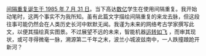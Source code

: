 [间隔重复](https://supermemo.guru/wiki/Spaced_repetition)[诞生于 1985 年 7 月 31 日](https://supermemo.guru/wiki/The_birthday_of_spaced_repetition:_July_31,_1985)。当下高达[数亿](https://supermemo.guru/wiki/Exponential_growth_of_the_popularity_of_Algorithm_SM-2)学生在使用间隔重复。我开始动笔时，这两个事实不为我所知。虽有此篇文字描绘间隔重复的来龙去脉，但这段往事可能仍然会在人类历史长河中默默无闻。我谨为未来的网络考古学家撰写此文，以便其描绘真实图景。不过展望不远的未来，智能机器[运转如飞](https://supermemo.guru/wiki/Artificial_intelligence_needs_to_sleep) ，而审其现状，或可寻得微毫一脉，溯源第二千年之末，波兰小城波兹南中，一人跌撞踉跄开新河？